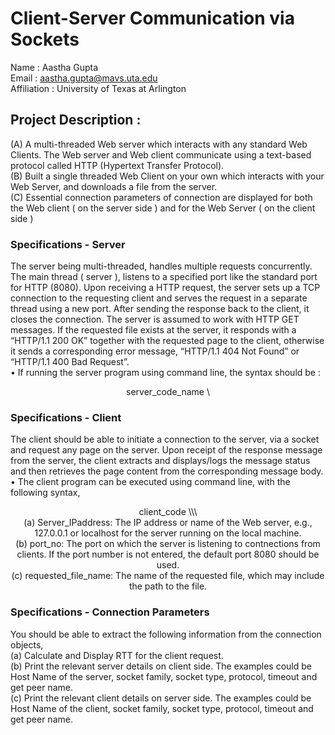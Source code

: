 # Client-Server Communication via Sockets

Name : Aastha Gupta <br>
Email : aastha.gupta@mavs.uta.edu <br>
Affiliation : University of Texas at Arlington <br>

## Project Description : <br>

(A) A multi-threaded Web server which interacts with any standard Web Clients. The Web server and Web client communicate using a text-based protocol called HTTP (Hypertext Transfer Protocol). <br>
(B) Built a single threaded Web Client on your own which interacts with your Web Server, and downloads a file from the server. <br>
(C) Essential connection parameters of connection are displayed for both the Web client ( on the server side ) and for the Web Server ( on the client side ) <br>

### Specifications - Server

The server being multi-threaded, handles multiple requests concurrently. The main thread ( server ), listens to a specified port like the standard port for HTTP (8080). Upon receiving a HTTP request, the server sets up a TCP connection to the requesting client and serves the request in a separate thread using a new port. After sending the response back to the client, it closes the connection. The server is assumed to work with HTTP GET messages. If the requested file exists at the server, it responds with a “HTTP/1.1 200 OK” together with the requested page to the client, otherwise it sends a corresponding error message, “HTTP/1.1 404 Not Found” or “HTTP/1.1 400 Bad Request”. <br>
• If running the server program using command line, the syntax should be : <br>
<p align="center"> server_code_name \<port_number>

### Specifications - Client

The client should be able to initiate a connection to the server, via a socket and request any page on the server. Upon receipt of the response message from the server, the client extracts and displays/logs the message status and then retrieves the page content from the corresponding message body.<br>
• The client program can be executed using command line, with the following syntax, <br>
<p align="center"> client_code \<server_IP address>\<port_no>\<requested_file_name> <br>
(a) Server_IPaddress: The IP address or name of the Web server, e.g., 127.0.0.1 or localhost for the server running on the local machine. <br>
(b) port_no: The port on which the server is listening to contnections from clients. If the port number is not entered, the default port 8080 should be used. <br>
(c) requested_file_name: The name of the requested file, which may include the path to the file. <br>

### Specifications - Connection Parameters
You should be able to extract the following information from the connection objects,<br>
(a) Calculate and Display RTT for the client request. <br>
(b) Print the relevant server details on client side. The examples could be Host Name of the server, socket family, socket type, protocol, timeout and get peer name. <br>
(c) Print the relevant client details on server side. The examples could be Host Name of the client, socket family, socket type, protocol, timeout and get peer name. <br>

